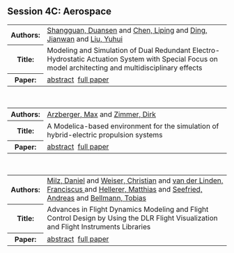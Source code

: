 <h2>Session 4C: Aerospace</h2>

<!-- Begin papers -->
<table>
<tr><th>Authors:</th><td>
<a href="../authors/author_222.html">Shangguan, Duansen</a> and 
<a href="../authors/author_041.html">Chen, Liping</a> and 
<a href="../authors/author_051.html">Ding, Jianwan</a> and 
<a href="../authors/author_155.html">Liu, Yuhui</a>
</td></tr>
<tr><th>Title:  </th><td>Modeling and Simulation of Dual Redundant Electro-Hydrostatic Actuation System with Special Focus on model architecting and multidisciplinary effects</td></tr>
<tr><th>Paper:  </th><td><a href="../abstracts/Modelica2019abstract4C1.pdf">abstract</a>&nbsp;&nbsp;<a href="../papers/Modelica2019paper4C1.pdf">full paper</a></td></tr>
</table>
<br>
<table>
<tr><th>Authors:</th><td>
<a href="../authors/author_007.html">Arzberger, Max</a> and 
<a href="../authors/author_267.html">Zimmer, Dirk</a>
</td></tr>
<tr><th>Title:  </th><td>A Modelica-based environment for the simulation of hybrid-electric propulsion systems</td></tr>
<tr><th>Paper:  </th><td><a href="../abstracts/Modelica2019abstract4C2.pdf">abstract</a>&nbsp;&nbsp;<a href="../papers/Modelica2019paper4C2.pdf">full paper</a></td></tr>
</table>
<br>
<table>
<tr><th>Authors:</th><td>
<a href="../authors/author_166.html">Milz, Daniel</a> and 
<a href="../authors/author_258.html">Weiser, Christian</a> and 
<a href="../authors/author_245.html">van der Linden, Franciscus </a> and 
<a href="../authors/author_097.html">Hellerer, Matthias</a> and 
<a href="../authors/author_219.html">Seefried, Andreas</a> and 
<a href="../authors/author_017.html">Bellmann, Tobias</a>
</td></tr>
<tr><th>Title:  </th><td>Advances in Flight Dynamics Modeling and Flight Control Design by Using the DLR Flight Visualization and Flight Instruments Libraries</td></tr>
<tr><th>Paper:  </th><td><a href="../abstracts/Modelica2019abstract4C3.pdf">abstract</a>&nbsp;&nbsp;<a href="../papers/Modelica2019paper4C3.pdf">full paper</a></td></tr>
</table>
<br>
<!-- End papers -->
